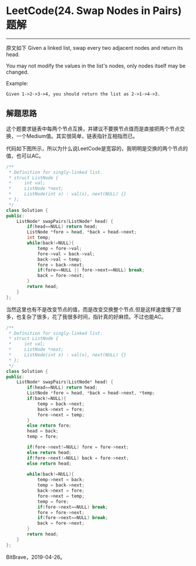 # LeetCode(24. Swap Nodes in Pairs)题解
------
原文如下
Given a linked list, swap every two adjacent nodes and return its head.

You may not modify the values in the list's nodes, only nodes itself may be changed.

 

Example:

    Given 1->2->3->4, you should return the list as 2->1->4->3.

## 解题思路
这个题要求链表中每两个节点互换，并建议不要换节点值而是直接把两个节点交换，一个Medium值。其实很简单，链表指针互相指而已。

代码如下图所示，所以为什么说LeetCode是宽容的，我明明是交换的两个节点的值，也可以AC。
```c++
/**
 * Definition for singly-linked list.
 * struct ListNode {
 *     int val;
 *     ListNode *next;
 *     ListNode(int x) : val(x), next(NULL) {}
 * };
 */
class Solution {
public:
    ListNode* swapPairs(ListNode* head) {
        if(head==NULL) return head;
        ListNode *fore = head, *back = head->next;
        int temp;
        while(back!=NULL){
            temp = fore->val;
            fore->val = back->val;
            back->val = temp;
            fore = back->next;
            if(fore==NULL || fore->next==NULL) break;
            back = fore->next;
        }
        return head;
    }
};
```

当然这里也有不是改变节点的值，而是改变交换整个节点.但是这样速度慢了很多，也复杂了很多，花了我很多时间，指针真的好麻烦。不过也能AC。

```c++
/**
 * Definition for singly-linked list.
 * struct ListNode {
 *     int val;
 *     ListNode *next;
 *     ListNode(int x) : val(x), next(NULL) {}
 * };
 */
class Solution {
public:
    ListNode* swapPairs(ListNode* head) {
        if(head==NULL) return head;
        ListNode *fore = head, *back = head->next, *temp;
        if(back!=NULL){
            temp = back->next;
            back->next = fore;
            fore->next = temp;
        }
        else return fore;
        head = back;
        temp = fore;

        if(fore->next!=NULL) fore = fore->next;
        else return head;
        if(fore->next!=NULL) back = fore->next;
        else return head;
        
        while(back!=NULL){
            temp->next = back;
            temp = back->next;
            back->next = fore;
            fore->next = temp;
            temp = fore;
            if(fore->next==NULL) break;
            fore = fore->next;
            if(fore->next==NULL) break;
            back = fore->next;
        }
        return head;
    }
};
```

BitBrave，2019-04-26。